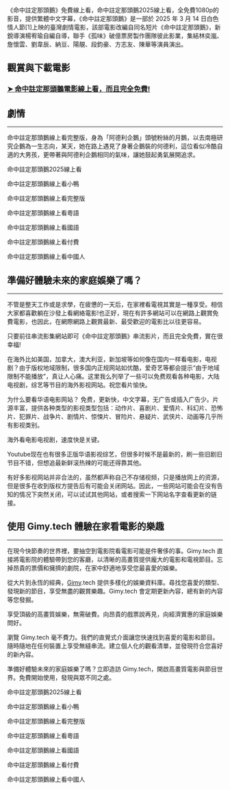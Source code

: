 《命中註定那頭鵝》免費線上看，命中註定那頭鵝2025線上看，全免費1080p的影音，提供繁體中文字幕，《命中註定那頭鵝》是一部於 2025 年 3 月 14 日白色情人節[1]上映的臺灣劇情電影，該部電影改編自同名短片《命中註定那頭鵝》，新銳導演楊宥瑜自編自導，聯手《孤味》破億票房製作團隊彼此影業，集結林奕嵐、詹懷雲、劉韋辰、納豆、陽靚、段鈞豪、方志友、陳華等演員演出。


## 觀賞與下載電影

### [➤ 命中註定那頭鵝電影線上看，而且完全免費!](https://www.gimy.tech/2025/03/penguin-girl-hd-gimy.html)


## 劇情

----------

命中註定那頭鵝線上看完整版，身為「阿德利企鵝」頭號粉絲的月鵝，以去南極研究企鵝為一生志向，某天，她在路上遇見了身著企鵝裝的何德利，這位看似冷酷自適的大男孩，更帶著與阿德利企鵝相同的氣味，讓她鼓起勇氣展開追求。

命中註定那頭鵝2025線上看

命中註定那頭鵝線上看小鴨

命中註定那頭鵝線上看完整版

命中註定那頭鵝線上看粵語

命中註定那頭鵝線上看國語

命中註定那頭鵝線上看付費

命中註定那頭鵝線上看中國人

## 準備好體驗未來的家庭娛樂了嗎？

----------

不管是整天工作或是求學，在疲憊的一天后，在家裡看電視其實是一種享受。相信大家都喜歡躺在沙發上看網絡電影!也正好，現在有許多網站可以在網路上觀賞免費電影，也因此，在網際網路上觀賞最新、最受歡迎的電影比以往更容易。

只要前往串流影集網站即可《命中註定那頭鵝》串流影片，而且完全免費，實在很幸福!

在海外比如美国，加拿大，澳大利亚，新加坡等如何像在国内一样看电影，电视剧？由于版权地域限制，很多国内正规网站如优酷，爱奇艺等都会提示“由于地域限制不能播放”，真让人心痛。这里我么列举了一些可以免费观看各种电影，大陆电视剧，综艺等节目的海外影视网站。祝您看片愉快。

为什么要看华语电影网站？ 免费，更新快，中文字幕，无广告或插入广告少。片源丰富，提供各种类型的影视类型包括：动作片、喜剧片、爱情片、科幻片、恐怖片、犯罪片、战争片、剧情片、惊悚片、冒险片、悬疑片、武侠片、动画等几乎所有影视类别。

海外看电影电视剧，速度快是关键。

Youtube现在也有很多正版华语影视综艺，但很多时候不是最新的，刷一些旧剧旧节目不错，但想追最新鲜滚热辣的可能还得靠其他。

有好多影视网站并非合法的，虽然都声称自己不存储视频，只是播放网上的资源，但是很多在收到版权方提告后有可能会关闭网站。因此，一些网站可能会在没有告知的情况下突然关闭，可以试试其他网站，或者搜索一下网站名字查看更新的链接。

## 使用 Gimy.tech 體驗在家看電影的樂趣

----------

在現今快節奏的世界裡，要抽空到電影院看電影可能是件奢侈的事。Gimy.tech 直接將電影院的體驗帶到您的客廳，以清晰的高畫質提供龐大的電影和電視節目。忘掉昂貴的票價和擁擠的劇院，在家中舒適地享受您最喜愛的娛樂。

從大片到永恆的經典，[Gimy](https://www.gimy.tech).tech 提供多樣化的娛樂資料庫。尋找您喜愛的類型、發現新的節目，享受無盡的觀賞樂趣。Gimy.tech 會定期更新內容，總有新的內容等您發掘。

享受頂級的高畫質娛樂，無需破費。向昂貴的戲票說再見，向經濟實惠的家庭娛樂問好。

瀏覽 Gimy.tech 毫不費力。我們的直覺式介面讓您快速找到喜愛的電影和節目。隨時隨地在任何裝置上享受無縫串流。建立個人化的觀看清單，並發現符合您喜好的新內容。

準備好體驗未來的家庭娛樂了嗎？立即造訪 Gimy.tech，開啟高畫質電影與節目世界。免費開始使用，發現與眾不同之處。


命中註定那頭鵝2025線上看

命中註定那頭鵝線上看小鴨

命中註定那頭鵝線上看完整版

命中註定那頭鵝線上看粵語

命中註定那頭鵝線上看國語

命中註定那頭鵝線上看付費

命中註定那頭鵝線上看中國人
